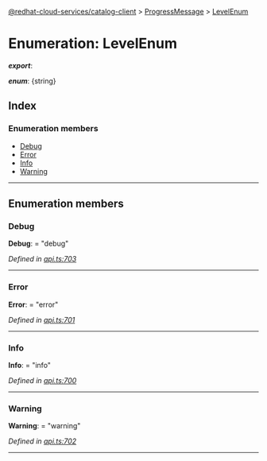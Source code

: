 [@redhat-cloud-services/catalog-client](../README.md) > [ProgressMessage](../modules/progressmessage.md) > [LevelEnum](../enums/progressmessage.levelenum.md)

# Enumeration: LevelEnum

*__export__*: 

*__enum__*: {string}

## Index

### Enumeration members

* [Debug](progressmessage.levelenum.md#debug)
* [Error](progressmessage.levelenum.md#error)
* [Info](progressmessage.levelenum.md#info)
* [Warning](progressmessage.levelenum.md#warning)

---

## Enumeration members

<a id="debug"></a>

###  Debug

**Debug**:  = "debug"

*Defined in [api.ts:703](https://github.com/RedHatInsights/javascript-clients/blob/master/packages/catalog/api.ts#L703)*

___
<a id="error"></a>

###  Error

**Error**:  = "error"

*Defined in [api.ts:701](https://github.com/RedHatInsights/javascript-clients/blob/master/packages/catalog/api.ts#L701)*

___
<a id="info"></a>

###  Info

**Info**:  = "info"

*Defined in [api.ts:700](https://github.com/RedHatInsights/javascript-clients/blob/master/packages/catalog/api.ts#L700)*

___
<a id="warning"></a>

###  Warning

**Warning**:  = "warning"

*Defined in [api.ts:702](https://github.com/RedHatInsights/javascript-clients/blob/master/packages/catalog/api.ts#L702)*

___

